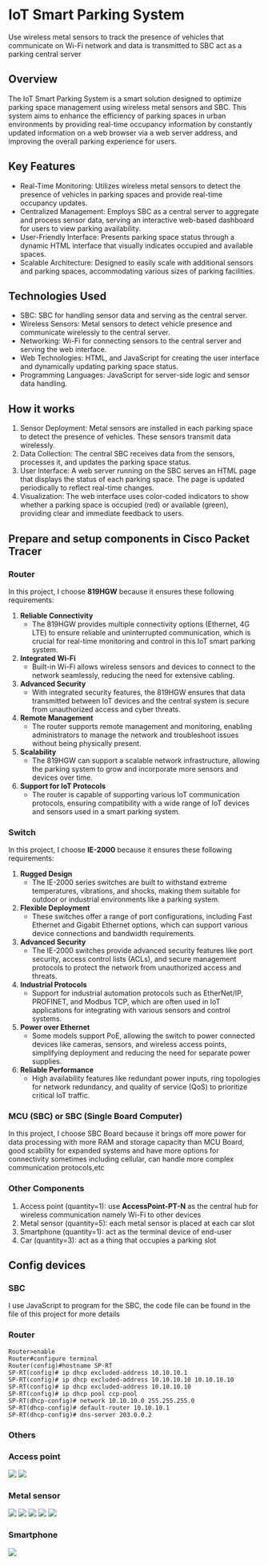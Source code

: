 # IoT Smart Parking System
Use wireless metal sensors to track the presence of vehicles that communicate on Wi-Fi network and data is transmitted to SBC act as a parking central server
## Overview
The IoT Smart Parking System is a smart solution designed to optimize parking space management using wireless metal sensors and SBC. This system aims to enhance the efficiency of parking spaces in urban environments by providing real-time occupancy information by constantly updated information on a web browser via a web server address, and improving the overall parking experience for users.
## Key Features
* Real-Time Monitoring: Utilizes wireless metal sensors to detect the presence of vehicles in parking spaces and provide real-time occupancy updates.
* Centralized Management: Employs SBC as a central server to aggregate and process sensor data, serving an interactive web-based dashboard for users to view parking availability.
* User-Friendly Interface: Presents parking space status through a dynamic HTML interface that visually indicates occupied and available spaces.
* Scalable Architecture: Designed to easily scale with additional sensors and parking spaces, accommodating various sizes of parking facilities.
## Technologies Used
* SBC: SBC for handling sensor data and serving as the central server.
* Wireless Sensors: Metal sensors to detect vehicle presence and communicate wirelessly to the central server.
* Networking: Wi-Fi for connecting sensors to the central server and serving the web interface.
* Web Technologies: HTML, and JavaScript for creating the user interface and dynamically updating parking space status.
* Programming Languages: JavaScript for server-side logic and sensor data handling.
## How it works
1. Sensor Deployment: Metal sensors are installed in each parking space to detect the presence of vehicles. These sensors transmit data wirelessly.
2. Data Collection: The central SBC receives data from the sensors, processes it, and updates the parking space status.
3. User Interface: A web server running on the SBC serves an HTML page that displays the status of each parking space. The page is updated periodically to reflect real-time changes.
4. Visualization: The web interface uses color-coded indicators to show whether a parking space is occupied (red) or available (green), providing clear and immediate feedback to users.
## Prepare and setup components in Cisco Packet Tracer
### Router
In this project, I choose **819HGW** because it ensures these following requirements:
1. **Reliable Connectivity**
    - The 819HGW provides multiple connectivity options (Ethernet, 4G LTE) to ensure reliable and uninterrupted communication, which is crucial for real-time monitoring and control in this IoT smart parking system.
2. **Integrated Wi-Fi**
    - Built-in Wi-Fi allows wireless sensors and devices to connect to the network seamlessly, reducing the need for extensive cabling.
3. **Advanced Security**
    - With integrated security features, the 819HGW ensures that data transmitted between IoT devices and the central system is secure from unauthorized access and cyber threats.
4. **Remote Management**
    - The router supports remote management and monitoring, enabling administrators to manage the network and troubleshoot issues without being physically present.
5. **Scalability**
    - The 819HGW can support a scalable network infrastructure, allowing the parking system to grow and incorporate more sensors and devices over time.
6. **Support for IoT Protocols**
    - The router is capable of supporting various IoT communication protocols, ensuring compatibility with a wide range of IoT devices and sensors used in a smart parking system.
### Switch
In this project, I choose **IE-2000** because it ensures these following requirements:
1. **Rugged Design**
    - The IE-2000 series switches are built to withstand extreme temperatures, vibrations, and shocks, making them suitable for outdoor or industrial environments like a parking system.
2. **Flexible Deployment**
    - These switches offer a range of port configurations, including Fast Ethernet and Gigabit Ethernet options, which can support various device connections and bandwidth requirements.
3. **Advanced Security**
    - The IE-2000 switches provide advanced security features like port security, access control lists (ACLs), and secure management protocols to protect the network from unauthorized access and threats.
4. **Industrial Protocols**
    - Support for industrial automation protocols such as EtherNet/IP, PROFINET, and Modbus TCP, which are often used in IoT applications for integrating with various sensors and control systems.
5. **Power over Ethernet**
    - Some models support PoE, allowing the switch to power connected devices like cameras, sensors, and wireless access points, simplifying deployment and reducing the need for separate power supplies.
6. **Reliable Performance**
    - High availability features like redundant power inputs, ring topologies for network redundancy, and quality of service (QoS) to prioritize critical IoT traffic.
### MCU (SBC) or SBC (Single Board Computer)
In this project, I choose SBC Board because it brings off more power for data processing with more RAM and storage capacity than MCU Board, good scability for expanded systems and have more options for connectivity sometimes including cellular, can handle more complex communication protocols,etc
### Other Components
1. Access point (quantity=1): use **AccessPoint-PT-N** as the central hub for wireless communication namely Wi-Fi to other devices 
2. Metal sensor (quantity=5): each metal sensor is placed at each car slot
3. Smartphone (quantity=1): act as the terminal device of end-user
4. Car (quantity=3): act as a thing that occupies a parking slot
## Config devices
### SBC
I use JavaScript to program for the SBC, the code file can be found in the file of this project for more details 
### Router
```
Router>enable
Router#configure terminal
Router(config)#hostname SP-RT
SP-RT(config)# ip dhcp excluded-address 10.10.10.1
SP-RT(config)# ip dhcp excluded-address 10.10.10.10 10.10.10.10
SP-RT(config)# ip dhcp excluded-address 10.10.10.10
SP-RT(config)# ip dhcp pool ccp-pool
SP-RT(dhcp-config)# network 10.10.10.0 255.255.255.0
SP-RT(dhcp-config)# default-router 10.10.10.1
SP-RT(dhcp-config)# dns-server 203.0.0.2
```
### Others
### Access point
![](AP1.png)
![](AP2.png)
### Metal sensor
![](sensor_config1.png)
![](sensor_config2.png)
![](sensor_config3.png)
![](sensor_config4.png)
![](sensor_config5.png)
### Smartphone
![](smartphone1.png)

